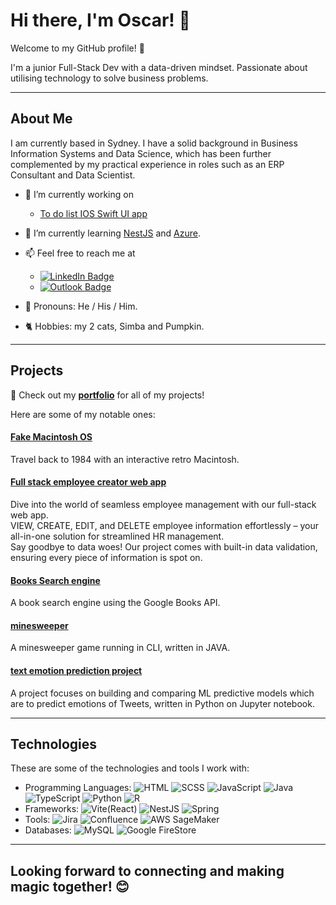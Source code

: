 # Hi there, I'm Oscar! 👋

Welcome to my GitHub profile! 🚀

I'm a junior Full-Stack Dev with a data-driven mindset. Passionate about utilising technology to solve business problems.

---
## About Me

I am currently based in Sydney. I have a solid background in Business Information Systems and Data Science, which has been further complemented by my practical experience in roles such as an ERP Consultant and Data Scientist.

- 🔭 I’m currently working on
  - [To do list IOS Swift UI app](https://github.com/uwerrrr/swift_todo)
- 🌱 I’m currently learning <ins>NestJS</ins> and <ins>Azure</ins>.
- 📫 Feel free to reach me at
  - [![LinkedIn Badge](https://img.shields.io/badge/%20-oscar--vannguyen%20-%230A66C2?style=for-the-badge&logo=linkedin&logoColor=white&labelColor=%230A66C2&color=%2341495E)](https://www.linkedin.com/in/oscar-vannguyen/)
  - [![Outlook Badge](https://img.shields.io/badge/%20-van.lenguyen%40outlook.com%20-%230078D4?style=for-the-badge&logo=microsoftoutlook&logoColor=white&labelColor=%230078D4&color=%2341495E)](mailto:van.lenguyen@outlook.com)

  

- 👨 Pronouns: He / His / Him.
- 🐈 Hobbies: my 2 cats, Simba and Pumpkin.

---
## Projects

📔 Check out my __[portfolio](https://uwerrrr.github.io/Oscar_Portfolio/)__ for all of my projects!

Here are some of my notable ones:

#### [Fake Macintosh OS](https://github.com/uwerrrr/fakeOS)
  Travel back to 1984 with an interactive retro Macintosh. 

#### [Full stack employee creator web app](https://github.com/uwerrrr/employee-creator)
  Dive into the world of seamless employee management with our full-stack web app.
  <br> VIEW, CREATE, EDIT, and DELETE employee information effortlessly – your all-in-one solution for streamlined HR management. 
  <br> Say goodbye to data woes! Our project comes with built-in data validation, ensuring every piece of information is spot on.

#### [Books Search engine](https://github.com/uwerrrr/Google-Books-Search)
  A book search engine using the Google Books API.

#### [minesweeper](https://github.com/uwerrrr/minesweeper)
  A minesweeper game running in CLI, written in JAVA.

#### [text emotion prediction project](https://github.com/uwerrrr/text_major_project)
  A project focuses on building and comparing ML predictive models which are to predict emotions of Tweets, written in Python on Jupyter notebook.

---
## Technologies

These are some of the technologies and tools I work with:

- Programming Languages: ![HTML](https://img.shields.io/badge/-HTML-E34F26?style=flat&logo=html5&logoColor=white) ![SCSS](https://img.shields.io/badge/-SCSS-CC6699?style=flat&logo=sass&logoColor=white) ![JavaScript](https://img.shields.io/badge/-JavaScript-F7DF1E?style=flat&logo=javascript&logoColor=black) ![Java](https://img.shields.io/badge/-Java-007396?style=flat&logo=oracle&logoColor=white) ![TypeScript](https://img.shields.io/badge/-TypeScript-3178C6?style=flat&logo=typescript&logoColor=white) ![Python](https://img.shields.io/badge/-Python-3776AB?style=flat&logo=python&logoColor=white) ![R](https://img.shields.io/badge/-R-276DC3?style=flat&logo=r&logoColor=white)
- Frameworks: ![Vite(React)](https://img.shields.io/badge/-Vite_(React)-646CFF?style=flat&logo=vite&logoColor=white) ![NestJS](https://img.shields.io/badge/-NestJS-E0234E?style=flat&logo=nestjs&logoColor=white) ![Spring](https://img.shields.io/badge/-Spring-6DB33F?style=flat&logo=spring&logoColor=white)
- Tools: ![Jira](https://img.shields.io/badge/-Jira-0052CC?style=flat&logo=jira&logoColor=white) ![Confluence](https://img.shields.io/badge/-Confluence-172B4D?style=flat&logo=confluence&logoColor=white) ![AWS SageMaker](https://img.shields.io/badge/-AWS%20SageMaker-232F3E?style=flat&logo=amazon-aws&logoColor=white)
- Databases: ![MySQL](https://img.shields.io/badge/-MySQL-4479A1?style=flat&logo=mysql&logoColor=white) ![Google FireStore](https://img.shields.io/badge/-Google%20Firestore-FFCA28?style=flat&logo=firebase&logoColor=black)

---
## Looking forward to connecting and making magic together! 😊

